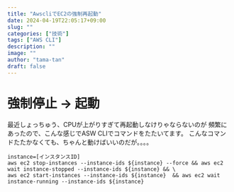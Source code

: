 ```yaml
---
title: "AwscliでEC2の強制再起動"
date: 2024-04-19T22:05:17+09:00
slug: ""
categories: ["技術"]
tags: ["AWS CLI"]
description: ""
image: ""
author: "tama-tan"
draft: false
---
```


# 強制停止 -> 起動 

最近しょっちゅう、CPUが上がりすぎて再起動しなけりゃならないのが
頻繁にあったので、こんな感じでASW CLIでコマンドをたたいてます。
こんなコマンドたたかなくても、ちゃんと動けばいいのだが。。。。

```
instance=[インスタンスID]
aws ec2 stop-instances --instance-ids ${instance} --force && aws ec2 wait instance-stopped --instance-ids ${instance} && \
aws ec2 start-instances --instance-ids ${instance}  && aws ec2 wait instance-running --instance-ids ${instance} 
```
